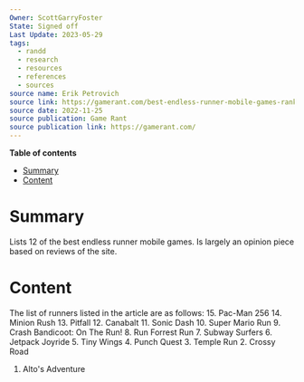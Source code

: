 ```yaml
---
Owner: ScottGarryFoster
State: Signed off
Last Update: 2023-05-29
tags:
  - randd
  - research
  - resources
  - references
  - sources
source name: Erik Petrovich
source link: https://gamerant.com/best-endless-runner-mobile-games-ranked
source date: 2022-11-25
source publication: Game Rant
source publication link: https://gamerant.com/
---
```

**Table of contents**
- [Summary](#Summary)
- [Content](#Content)

# Summary
Lists 12 of the best endless runner mobile games. Is largely an opinion piece based on reviews of the site.

# Content
The list of runners listed in the article are as follows:
15. Pac-Man 256
14. Minion Rush
13. Pitfall
12. Canabalt
11. Sonic Dash
10. Super Mario Run
9. Crash Bandicoot: On The Run!
8. Run Forrest Run
7. Subway Surfers
6. Jetpack Joyride
5. Tiny Wings
4. Punch Quest
3. Temple Run
2. Crossy Road
1. Alto's Adventure